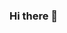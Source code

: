 ### Hi there 👋

<!--
**Joe-Tsitoherina/Joe-Tsitoherina** is a ✨ _special_ ✨ repository because its `README.md` (this file) appears on your GitHub profile.

Here are some ideas to get you started:

- 🌱 I’m currently learning at SAYNA
- 👯 I’m interested by Graphic Design, Web Development, Sound Design 
- 🤔 I’m looking for help with ...
- 💬 Ask me about ...
- 📫 How to reach me: joetsitoherina@gmail.com
- 😄 Pronouns: ...
- ⚡ Fun fact: ...
-->
